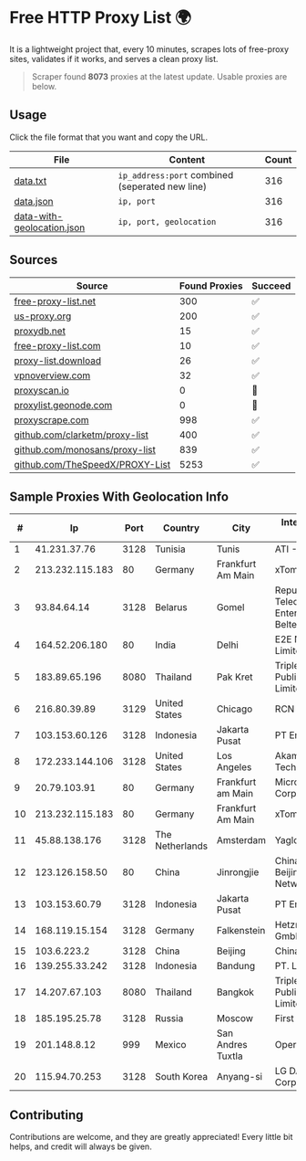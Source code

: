 
# Free HTTP Proxy List 🌍

It is a lightweight project that, every 10 minutes, scrapes lots of free-proxy sites, validates if it works, and serves a clean proxy list.


> Scraper found **8073** proxies at the latest update. Usable proxies are below.

## Usage

Click the file format that you want and copy the URL.


|File|Content|Count|
|----|-------|-----|
|[data.txt](https://raw.githubusercontent.com/themiralay/Proxy-List-World/master/data.txt)|`ip_address:port` combined (seperated new line)|316|
|[data.json](https://raw.githubusercontent.com/themiralay/Proxy-List-World/master/data.json)|`ip, port`|316|
|[data-with-geolocation.json](https://raw.githubusercontent.com/themiralay/Proxy-List-World/master/data-with-geolocation.json)|`ip, port, geolocation`|316|

## Sources

|Source|Found Proxies|Succeed|
|------|-------------|-------|
|[free-proxy-list.net](https://free-proxy-list.net)|300|✅|
|[us-proxy.org](https://www.us-proxy.org)|200|✅|
|[proxydb.net](http://proxydb.net)|15|✅|
|[free-proxy-list.com](https://free-proxy-list.com/?page=&port=&type%5B%5D=http&type%5B%5D=https&up_time=0&search=Search)|10|✅|
|[proxy-list.download](https://www.proxy-list.download/HTTP)|26|✅|
|[vpnoverview.com](https://vpnoverview.com/privacy/anonymous-browsing/free-proxy-servers)|32|✅|
|[proxyscan.io](https://www.proxyscan.io)|0|🚫|
|[proxylist.geonode.com](https://proxylist.geonode.com/api/proxy-list?limit=300&page=1&sort_by=lastChecked&sort_type=desc&protocols=http,https)|0|🚫|
|[proxyscrape.com](https://api.proxyscrape.com/v2/?request=displayproxies&protocol=http&timeout=10000&country=all&ssl=all&anonymity=all)|998|✅|
|[github.com/clarketm/proxy-list](https://raw.githubusercontent.com/clarketm/proxy-list/master/proxy-list-raw.txt)|400|✅|
|[github.com/monosans/proxy-list](https://raw.githubusercontent.com/monosans/proxy-list/main/proxies/http.txt)|839|✅|
|[github.com/TheSpeedX/PROXY-List](https://raw.githubusercontent.com/TheSpeedX/PROXY-List/master/http.txt)|5253|✅|


## Sample Proxies With Geolocation Info

|#|Ip|Port|Country|City|Internet Service Provider|
|-|--|----|-------|----|-------------------------|
|1|41.231.37.76|3128|Tunisia|Tunis|ATI - ISP|
|2|213.232.115.183|80|Germany|Frankfurt Am Main|xTom GmbH|
|3|93.84.64.14|3128|Belarus|Gomel|Republican Unitary Telecommunication Enterprise Beltelecom|
|4|164.52.206.180|80|India|Delhi|E2E Networks Limited|
|5|183.89.65.196|8080|Thailand|Pak Kret|Triple T Broadband Public Company Limited|
|6|216.80.39.89|3129|United States|Chicago|RCN|
|7|103.153.60.126|3128|Indonesia|Jakarta Pusat|PT Era Awan Digital|
|8|172.233.144.106|3128|United States|Los Angeles|Akamai Technologies, Inc.|
|9|20.79.103.91|80|Germany|Frankfurt am Main|Microsoft Corporation|
|10|213.232.115.183|80|Germany|Frankfurt Am Main|xTom GmbH|
|11|45.88.138.176|3128|The Netherlands|Amsterdam|Yaglom Labs Ltd|
|12|123.126.158.50|80|China|Jinrongjie|China Unicom Beijing Province Network|
|13|103.153.60.79|3128|Indonesia|Jakarta Pusat|PT Era Awan Digital|
|14|168.119.15.154|3128|Germany|Falkenstein|Hetzner Online GmbH|
|15|103.6.223.2|3128|China|Beijing|China Unicom|
|16|139.255.33.242|3128|Indonesia|Bandung|PT. LINKNET|
|17|14.207.67.103|8080|Thailand|Bangkok|Triple T Broadband Public Company Limited|
|18|185.195.25.78|3128|Russia|Moscow|First Server Limited|
|19|201.148.8.12|999|Mexico|San Andres Tuxtla|Operbes|
|20|115.94.70.253|3128|South Korea|Anyang-si|LG DACOM Corporation|



## Contributing

Contributions are welcome, and they are greatly appreciated! Every
little bit helps, and credit will always be given.

